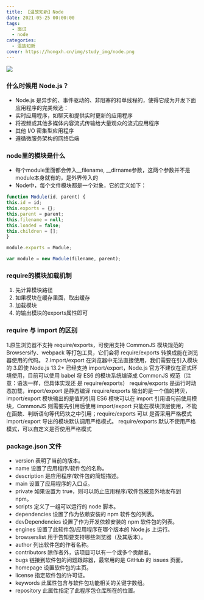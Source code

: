 ```yaml
---
title: 【温故知新】Node
date: 2021-05-25 00:00:00
tags:
  - 面试
  - node
categories:
  - 温故知新
cover: https://hongxh.cn/img/study_img/node.png
---
```


![](https://hongxh.cn/img/study_img/node.png)

### 什么时候用 Node.js？
- Node.js 是异步的、事件驱动的、非阻塞的和单线程的，使得它成为开发下面应用程序的完美候选：
- 实时应用程序，如聊天和提供实时更新的应用程序
- 将视频或其他多媒体内容流式传输给大量观众的流式应用程序
- 其他 I/O 密集型应用程序
- 遵循微服务架构的网络后端


### node里的模块是什么
- 每个module里面都会传入__filename, __dirname参数，这两个参数并不是module本身就有的，是外界传入的
- Node中，每个文件模块都是一个对象，它的定义如下：
```javascript
function Module(id, parent) {
this.id = id;
this.exports = {};
this.parent = parent;
this.filename = null;
this.loaded = false;
this.children = [];
}

module.exports = Module;

var module = new Module(filename, parent);
```


### require的模块加载机制
1. 先计算模块路径
2. 如果模块在缓存里面，取出缓存
3. 加载模块
4. 的输出模块的exports属性即可


### require 与 import 的区别
1.原生浏览器不支持 require/exports，可使用支持 CommonJS 模块规范的 Browsersify、webpack 等打包工具，它们会将 require/exports 转换成能在浏览器使用的代码。
2.import/export 在浏览器中无法直接使用，我们需要在引入模块的 3.即使 Node.js 13.2+ 已经支持 import/export，Node.js 官方不建议在正式环境使用，目前可以使用 babel 将 ES6 的模块系统编译成 CommonJS 规范（注意：语法一样，但具体实现还 是 require/exports）
require/exports 是运行时动态加载，import/export 是静态编译
require/exports 输出的是一个值的拷贝，import/export 模块输出的是值的引用
ES6 模块可以在 import 引用语句前使用模块，CommonJS 则需要先引用后使用
import/export 只能在模块顶层使用，不能在函数、判断语句等代码块之中引用；require/exports 可以
是否采用严格模式
import/export 导出的模块默认调用严格模式。
require/exports 默认不使用严格模式，可以自定义是否使用严格模式


### package.json 文件
- version 表明了当前的版本。
- name 设置了应用程序/软件包的名称。
- description 是应用程序/软件包的简短描述。
- main 设置了应用程序的入口点。
- private 如果设置为 true，则可以防止应用程序/软件包被意外地发布到 npm。
- scripts 定义了一组可以运行的 node 脚本。
- dependencies 设置了作为依赖安装的 npm 软件包的列表。
- devDependencies 设置了作为开发依赖安装的 npm 软件包的列表。
- engines 设置了此软件包/应用程序在哪个版本的 Node.js 上运行。
- browserslist 用于告知要支持哪些浏览器（及其版本）。
- author 列出软件包的作者名称。
- contributors 除作者外，该项目可以有一个或多个贡献者。
- bugs 链接到软件包的问题跟踪器，最常用的是 GitHub 的 issues 页面。
- homepage 设置软件包的主页。
- license 指定软件包的许可证。
- keywords 此属性包含与软件包功能相关的关键字数组。
- repository 此属性指定了此程序包仓库所在的位置。
